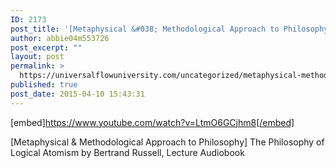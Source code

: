 ```yaml
---
ID: 2173
post_title: '[Metaphysical &#038; Methodological Approach to Philosophy] The Philosophy of Logical Atomism (Audiobook)'
author: abbie04m553726
post_excerpt: ""
layout: post
permalink: >
  https://universalflowuniversity.com/uncategorized/metaphysical-methodological-approach-to-philosophy-the-philosophy-of-logical-atomism-audiobook/
published: true
post_date: 2015-04-10 15:43:31
---
```

[embed]https://www.youtube.com/watch?v=LtmO6GCjhm8[/embed]<br>
<p>[Metaphysical & Methodological Approach to Philosophy] The Philosophy of Logical Atomism by Bertrand Russell, Lecture Audiobook</p>